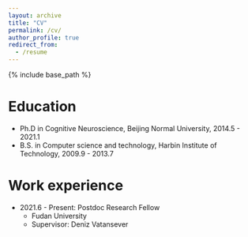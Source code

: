 ```yaml
---
layout: archive
title: "CV"
permalink: /cv/
author_profile: true
redirect_from:
  - /resume
---
```


{% include base_path %}

Education
======
* Ph.D in Cognitive Neuroscience, Beijing Normal University, 2014.5 - 2021.1 
* B.S. in Computer science and technology, Harbin Institute of Technology, 2009.9 - 2013.7

Work experience
======
* 2021.6 - Present: Postdoc Research Fellow
  * Fudan University
  * Supervisor: Deniz Vatansever